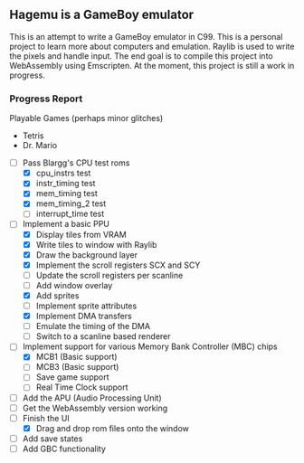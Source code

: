 ## Hagemu is a GameBoy emulator

This is an attempt to write a GameBoy emulator in C99. This is a personal project to learn more about computers and emulation. Raylib is used to write the pixels and handle input. The end goal is to compile this project into WebAssembly using Emscripten. At the moment, this project is still a work in progress.

### Progress Report

Playable Games (perhaps minor glitches)
  - Tetris
  - Dr. Mario

- [ ] Pass Blargg's CPU test roms
  - [x] cpu_instrs test
  - [x] instr_timing test
  - [x] mem_timing test
  - [x] mem_timing_2 test
  - [ ] interrupt_time test
- [ ] Implement a basic PPU
  - [x] Display tiles from VRAM
  - [x] Write tiles to window with Raylib
  - [x] Draw the background layer
  - [x] Implement the scroll registers SCX and SCY
  - [ ] Update the scroll registers per scanline
  - [ ] Add window overlay
  - [x] Add sprites
  - [ ] Implement sprite attributes
  - [x] Implement DMA transfers
  - [ ] Emulate the timing of the DMA
  - [ ] Switch to a scanline based renderer
- [ ] Implement support for various Memory Bank Controller (MBC) chips
  - [x] MCB1 (Basic support)
  - [ ] MCB3 (Basic support)
  - [ ] Save game support
  - [ ] Real Time Clock support
- [ ] Add the APU (Audio Processing Unit)
- [ ] Get the WebAssembly version working
- [ ] Finish the UI
  - [x] Drag and drop rom files onto the window
- [ ] Add save states
- [ ] Add GBC functionality
